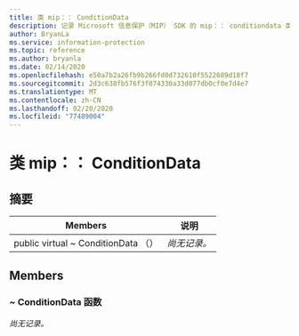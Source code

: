 ```yaml
---
title: 类 mip：： ConditionData
description: 记录 Microsoft 信息保护（MIP） SDK 的 mip：： conditiondata 类。
author: BryanLa
ms.service: information-protection
ms.topic: reference
ms.author: bryanla
ms.date: 02/14/2020
ms.openlocfilehash: e50a7b2a26fb9b266fd0d732610f5522689d18f7
ms.sourcegitcommit: 2d3c638fb576f3f074330a33d077db0cf0e7d4e7
ms.translationtype: MT
ms.contentlocale: zh-CN
ms.lasthandoff: 02/20/2020
ms.locfileid: "77489004"
---
```

# <a name="class-mipconditiondata"></a>类 mip：： ConditionData 
  
## <a name="summary"></a>摘要
 Members                        | 说明                                
--------------------------------|---------------------------------------------
public virtual ~ ConditionData （）  | _尚无记录。_
  
## <a name="members"></a>Members
  
### <a name="conditiondata-function"></a>~ ConditionData 函数
_尚无记录。_
